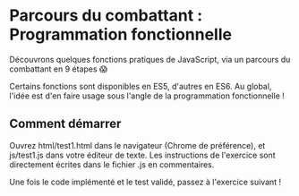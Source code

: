 # Parcours du combattant : Programmation fonctionnelle

Découvrons quelques fonctions pratiques de JavaScript, via un parcours du
combattant en 9 étapes :scream:

Certains fonctions sont disponibles en ES5, d'autres en ES6. Au global, l'idée est d'en faire usage sous l'angle de la programmation fonctionnelle !

## Comment démarrer

Ouvrez html/test1.html dans le navigateur (Chrome de préférence), et js/test1.js dans votre éditeur de texte. Les instructions de l'exercice sont directement écrites dans le fichier .js en commentaires.

Une fois le code implémenté et le test validé, passez à l'exercice suivant !
